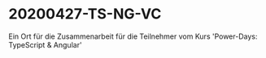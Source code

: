 # 20200427-TS-NG-VC
Ein Ort für die Zusammenarbeit für die Teilnehmer vom Kurs 'Power-Days: TypeScript &amp; Angular'
